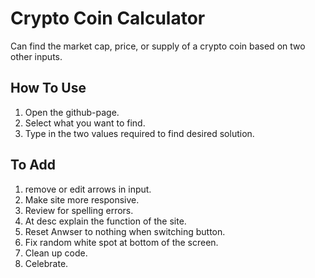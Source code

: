# Crypto Coin Calculator

Can find the market cap, price, or supply of a crypto coin based on two other inputs.

## How To Use

1. Open the github-page.
2. Select what you want to find.
3. Type in the two values required to find desired solution.

## To Add

1. remove or edit arrows in input.
2. Make site more responsive.
3. Review for spelling errors.
4. At desc explain the function of the site.
5. Reset Anwser to nothing when switching button.
6. Fix random white spot at bottom of the screen.
7. Clean up code.
8. Celebrate.
